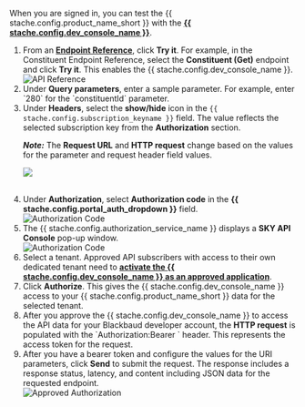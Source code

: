 <div class="row">
    <div class="col-md-12" style="text-align: left;">
<p>When you are signed in, you can test the {{ stache.config.product_name_short }} with the <a href="{{ stache.config.guide_basics_apiconsole }}"><strong>{{ stache.config.dev_console_name }}</strong></a>. </p>


<ol>
<li>From an <a href="{{ stache.config.portal_endpoints }}" target="_blank"><strong>Endpoint Reference</strong></a>, click  <strong>Try it</strong>. For example, in the Constituent Endpoint Reference, select the <strong>Constituent (Get)</strong> endpoint and click <strong>Try it</strong>. This enables the {{ stache.config.dev_console_name }}.<br />
<img src="/assets/img/getting_started_step3b_api_reference.png" alt="API Reference" title="API Reference")></li>
<li>Under <strong>Query parameters</strong>, enter a sample parameter. For example, enter `280` for the `constituentId` parameter.</li>
<li>Under <strong>Headers</strong>, select the <strong>show/hide</strong> icon in the <code>{{ stache.config.subscription_keyname }}</code> field.  The value reflects the selected subscription key from the <strong>Authorization</strong> section.
<p class="alert alert-info"><strong><em>Note:</em></strong> The  <strong>Request URL</strong> and <strong>HTTP request</strong> change based on the    values for the parameter and request header field values.</p>

<img src="/assets/img/getting_started_step4_subscription_key.png"> <br/></li>

<br />

<li>Under <strong>Authorization</strong>, select <strong>Authorization code</strong> in the <strong>{{ stache.config.portal_auth_dropdown }}</strong> field.<br />
<img title="Authorization Code" alt="Authorization Code" src="/assets/img/getting_started_step4_oauth.png"></li>
<li>The {{ stache.config.authorization_service_name }} displays a <strong>SKY API Console</strong> pop-up window.<br />
 <img title="Authorization Code" alt="Authorization Code" src="/assets/img/getting_started_step4_popup.png" ></li>
 
<li>Select a tenant. Approved API subscribers with access to their own dedicated tenant need to <a href="{{ stache.config.guide_basics }}#activating-the-sky-api-console" target="_blank"><strong>activate the {{ stache.config.dev_console_name }} as an approved application</strong></a>.</li>

<li>Click <strong>Authorize</strong>. This gives the {{ stache.config.dev_console_name }} access to your {{ stache.config.product_name_short }} data for the selected tenant.</li>
<li>After you approve the {{ stache.config.dev_console_name }} to access the API data for your Blackbaud developer account, the <strong>HTTP request</strong> is populated with the `Authorization:Bearer ` header. This represents the access token for the request.<br />
</li>
<li>After you have a bearer token and configure the values for the URI parameters, click <strong>Send</strong> to submit the request.  The response includes a response status, latency, and content including JSON data for the requested endpoint.<br />

<img alt="Approved Authorization" title="Approved Authorization" src="/assets/img/getting_started_step_4_send.png" >
 </li>
  </ol></div></div>
  
